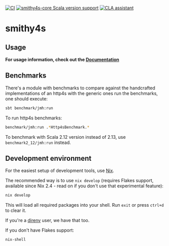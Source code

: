 [![CI](https://github.com/disneystreaming/smithy4s/actions/workflows/ci.yml/badge.svg)](https://github.com/disneystreaming/smithy4s/actions/workflows/ci.yml)
[![smithy4s-core Scala version support](https://index.scala-lang.org/disneystreaming/smithy4s/smithy4s-core/latest-by-scala-version.svg)](https://index.scala-lang.org/disneystreaming/smithy4s/smithy4s-core)
[![CLA assistant](https://cla-assistant.io/readme/badge/disneystreaming/smithy4s)](https://cla-assistant.io/disneystreaming/smithy4s)

# smithy4s

## Usage

**For usage information, check out the [Documentation](https://disneystreaming.github.io/smithy4s/)**

## Benchmarks

There's a module with benchmarks to compare against the handcrafted implementations of an http4s with the generic ones run the benchmarks, one should execute:

```sh
sbt benchmark/jmh:run
```

To run http4s benchmarks:

```sh
benchmark/jmh:run .*Http4sBenchmark.*
```

To benchmark with Scala 2.12 version instead of 2.13, use `benchmark2_12/jmh:run` instead.

## Development environment

For the easiest setup of development tools, use [Nix](https://nixos.org).

The recommended way is to use `nix develop` (requires Flakes support, available since Nix 2.4 - read on if you don't use that experimental feature):

```bash
nix develop
```

This will load all required packages into your shell. Run `exit` or press `ctrl+d` to clear it.

If you're a [direnv](https://github.com/nix-community/nix-direnv) user, we have that too.

If you don't have Flakes support:

```bash
nix-shell
```
